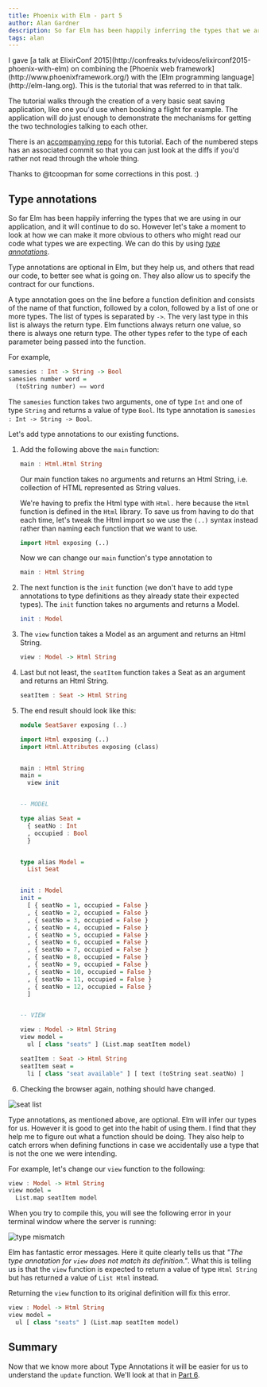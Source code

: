```yaml
---
title: Phoenix with Elm - part 5
author: Alan Gardner
description: So far Elm has been happily inferring the types that we are using in our application, and it will continue to do so. However let's take a moment to look at how we can make it more obvious to others who might read our code what types we are expecting.
tags: alan
---
```


<section class="callout">
  I gave [a talk at ElixirConf 2015](http://confreaks.tv/videos/elixirconf2015-phoenix-with-elm) on combining the [Phoenix web framework](http://www.phoenixframework.org/) with the [Elm programming language](http://elm-lang.org). This is the tutorial that was referred to in that talk.

  The tutorial walks through the creation of a very basic seat saving application, like one you'd use when booking a flight for example. The application will do just enough to demonstrate the mechanisms for getting the two technologies talking to each other.

  There is an [accompanying repo](https://github.com/CultivateHQ/seat_saver-017) for this tutorial. Each of the numbered steps has an associated commit so that you can just look at the diffs if you'd rather not read through the whole thing.
</section>

<section class="callout">
  Thanks to @tcoopman for some corrections in this post. :)
</section>

## Type annotations

So far Elm has been happily inferring the types that we are using in our application, and it will continue to do so. However let's take a moment to look at how we can make it more obvious to others who might read our code what types we are expecting. We can do this by using [*type annotations*](http://guide.elm-lang.org/types/).

Type annotations are optional in Elm, but they help us, and others that read our code, to better see what is going on. They also allow us to specify the contract for our functions.

A type annotation goes on the line before a function definition and consists of the name of that function, followed by a colon, followed by a list of one or more types. The list of types is separated by `->`. The very last type in this list is always the return type. Elm functions always return one value, so there is always one return type. The other types refer to the type of each parameter being passed into the function.

For example,

```haskell
samesies : Int -> String -> Bool
samesies number word =
  (toString number) == word
```

The `samesies` function takes two arguments, one of type `Int` and one of type `String` and returns a value of type `Bool`. Its type annotation is
`samesies : Int -> String -> Bool`.

Let's add type annotations to our existing functions.

1. Add the following above the `main` function:

    ```haskell
    main : Html.Html String
    ```

    Our main function takes no arguments and returns an Html String, i.e. collection of HTML represented as String values.

    We're having to prefix the Html type with `Html.` here because the `Html` function is defined in the `Html` library. To save us from having to do that each time, let's tweak the Html import so we use the `(..)` syntax instead rather than naming each function that we want to use.

    ```haskell
    import Html exposing (..)
    ```

    Now we can change our `main` function's type annotation to

    ```haskell
    main : Html String
    ```

2. The next function is the `init` function (we don't have to add type annotations to type definitions as they already state their expected types). The `init` function takes no arguments and returns a Model.

    ```haskell
    init : Model
    ```

3. The `view` function takes a Model as an argument and returns an Html String.

    ```haskell
    view : Model -> Html String
    ```

4. Last but not least, the `seatItem` function takes a Seat as an argument and returns an Html String.

    ```haskell
    seatItem : Seat -> Html String
    ```

5. The end result should look like this:

    ```haskell
    module SeatSaver exposing (..)

    import Html exposing (..)
    import Html.Attributes exposing (class)


    main : Html String
    main =
      view init


    -- MODEL

    type alias Seat =
      { seatNo : Int
      , occupied : Bool
      }


    type alias Model =
      List Seat


    init : Model
    init =
      [ { seatNo = 1, occupied = False }
      , { seatNo = 2, occupied = False }
      , { seatNo = 3, occupied = False }
      , { seatNo = 4, occupied = False }
      , { seatNo = 5, occupied = False }
      , { seatNo = 6, occupied = False }
      , { seatNo = 7, occupied = False }
      , { seatNo = 8, occupied = False }
      , { seatNo = 9, occupied = False }
      , { seatNo = 10, occupied = False }
      , { seatNo = 11, occupied = False }
      , { seatNo = 12, occupied = False }
      ]


    -- VIEW

    view : Model -> Html String
    view model =
      ul [ class "seats" ] (List.map seatItem model)

    seatItem : Seat -> Html String
    seatItem seat =
      li [ class "seat available" ] [ text (toString seat.seatNo) ]
    ```

6. Checking the browser again, nothing should have changed.

  ![seat list](/images/phoenix-elm/8.png)

Type annotations, as mentioned above, are optional. Elm will infer our types for us. However it is good to get into the habit of using them. I find that they help me to figure out what a function should be doing. They also help to catch errors when defining functions in case we accidentally use a type that is not the one we were intending.

For example, let's change our `view` function to the following:

```haskell
view : Model -> Html String
view model =
  List.map seatItem model
```

When you try to compile this, you will see the following error in your terminal window where the server is running:

![type mismatch](/images/phoenix-elm/error_page_new.png)

Elm has fantastic error messages. Here it quite clearly tells us that *"The type annotation for `view` does not match its definition."*. What this is telling us is that the `view` function is expected to return a value of type `Html String` but has returned a value of `List Html` instead.

Returning the `view` function to its original definition will fix this error.

```haskell
view : Model -> Html String
view model =
  ul [ class "seats" ] (List.map seatItem model)
```


## Summary

Now that we know more about Type Annotations it will be easier for us to understand the `update` function. We'll look at that in [Part 6](/posts/phoenix-elm-6).
